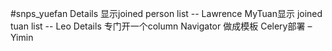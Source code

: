 #snps_yuefan
Details 显示joined person list -- Lawrence
MyTuan显示 joined tuan list -- Leo
Details 专门开一个column
Navigator 做成模板
Celery部署 – Yimin